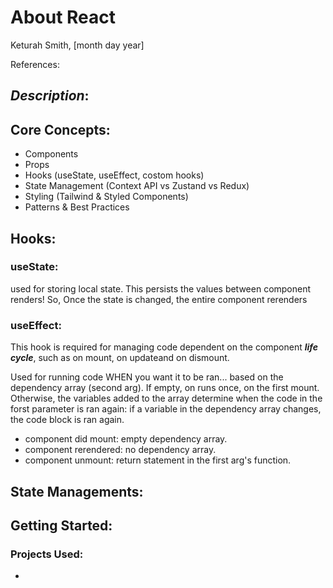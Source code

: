 # About React

Keturah Smith, [month day year]

References:

## _Description_:

## Core Concepts:

- Components
- Props
- Hooks (useState, useEffect, costom hooks)
- State Management (Context API vs Zustand vs Redux)
- Styling (Tailwind & Styled Components)
- Patterns & Best Practices

## Hooks:

### useState:

used for storing local state. This persists the values between component renders! So,
Once the state is changed, the entire component rerenders

### useEffect:

This hook is required for managing code dependent on the component **_life cycle_**, such as on mount, on updateand on dismount.

Used for running code WHEN you want it to be ran... based on the dependency array (second arg). If empty, on runs once, on the first mount. Otherwise, the variables added to the array determine when the code in the forst parameter is ran again: if a variable in the dependency array changes, the code block is ran again.

- component did mount: empty dependency array.
- component rerendered: no dependency array.
- component unmount: return statement in the first arg's function.

## State Managements:

## Getting Started:

### Projects Used:

- []()
